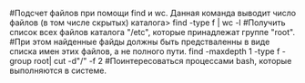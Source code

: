 #Подсчет файлов при помощи find и wc. Данная команда выводит число файлов (в том числе скрытых) каталога>
find -type f | wc -l
#Получить список всех файлов каталога "/etc", которые принадлежат группе "root".
#При этом найденные файды должны быть предстваленны в виде списка имен этих файлов, а не полного пути.
find -maxdepth 1 -type f -group root| cut -d"/" -f 2
#Поинтересоваться процессами bash, которые выполняются в системе.
